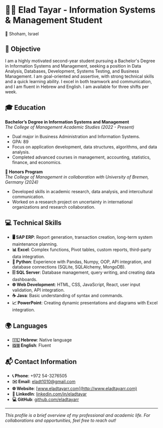 # 👨‍💻 Elad Tayar - Information Systems & Management Student
📍 Shoham, Israel

## 🎯 Objective
I am a highly motivated second-year student pursuing a Bachelor's Degree in Information Systems and Management, seeking a position in Data Analysis, Databases, Development, Systems Testing, and Business Management. I am goal-oriented and assertive, with strong technical skills and a quick learning ability. I excel in both teamwork and communication, and I am fluent in Hebrew and English. I am available for three shifts per week.

## 🎓 Education
**Bachelor’s Degree in Information Systems and Management**  
_The College of Management Academic Studies (2022 - Present)_  
- Dual major in Business Administration and Information Systems.
- GPA: 89  
- Focus on application development, data structures, algorithms, and data analysis.  
- Completed advanced courses in management, accounting, statistics, finance, and economics.

**🏅 Honors Program**  
_The College of Management in collaboration with University of Bremen, Germany (2024)_  
- Developed skills in academic research, data analysis, and intercultural communication.
- Worked on a research project on uncertainty in international organizations and research collaboration.

## 💻 Technical Skills
- **🖥️ SAP ERP**: Report generation, transaction creation, long-term system maintenance planning.
- **📊 Excel**: Complex functions, Pivot tables, custom reports, third-party data integration.
- **🐍 Python**: Experience with Pandas, Numpy, OOP, API integration, and database connections (SQLite, SQLAlchemy, MongoDB).
- **🗄️ SQL Server**: Database management, query writing, and creating data dashboards.
- **🌐 Web Development**: HTML, CSS, JavaScript, React, user input validation, API integration.
- **☕ Java**: Basic understanding of syntax and commands.
- **📈 PowerPoint**: Creating dynamic presentations and diagrams with Excel integration.

## 🌍 Languages
- **🇮🇱 Hebrew**: Native language
- **🇬🇧 English**: Fluent

## 📬 Contact Information
- **📞 Phone**: +972 54-3276505  
- **✉️ Email**: [eladt1010@gmail.com](mailto:eladt1010@gmail.com)  
- **🌐 Website**: [www.eladtayarr.com](http://www.eladtayarr.com)  
- **🔗 LinkedIn**: [linkedin.com/in/eladtayar](https://www.linkedin.com/in/eladtayar)  
- **💻 GitHub**: [github.com/eladtayarr](http://www.github.com/eladtayarr)  

---

*This profile is a brief overview of my professional and academic life. For collaborations and opportunities, feel free to reach out!*


